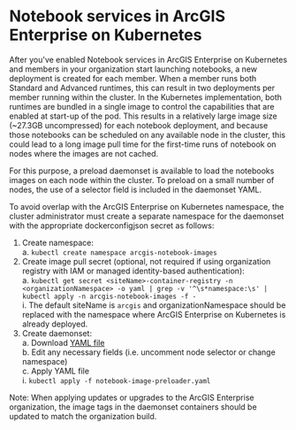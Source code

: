 # Notebook services in ArcGIS Enterprise on Kubernetes
After you've enabled Notebook services in ArcGIS Enterprise on Kubernetes and members in your organization start launching notebooks, a new deployment is created for each member. When a member runs both Standard and Advanced runtimes, this can result in two deployments per member running within the cluster. In the Kubernetes implementation, both runtimes are bundled in a single image to control the capabilities that are enabled at start-up of the pod. This results in a relatively large image size (~27.3GB uncompressed) for each notebook deployment, and because those notebooks can be scheduled on any available node in the cluster, this could lead to a long image pull time for the first-time runs of notebook on nodes where the images are not cached.

For this purpose, a preload daemonset is available to load the notebooks images on each node within the cluster. To preload on a small number of nodes, the use of a selector field is included in the daemonset YAML.

To avoid overlap with the ArcGIS Enterprise on Kubernetes namespace, the cluster administrator must create a separate namespace for the daemonset with the appropriate dockerconfigjson secret as follows:

1. Create namespace:
<br>    a. `kubectl create namespace arcgis-notebook-images`
2. Create image pull secret (optional, not required if using organization registry with IAM or managed identity-based authentication):
<br>    a. `kubectl get secret <siteName>-container-registry -n <organizationNamespace> -o yaml | grep -v '^\s*namespace:\s' | kubectl apply -n arcgis-notebook-images -f -`
<br>        i. The default siteName is `arcgis` and organizationNamespace should be replaced with the namespace where ArcGIS Enterprise on Kubernetes is already deployed.
5. Create daemonset:
<br>    a. Download [YAML file](https://github.com/Esri/arcgis-enterprise-on-kubernetes-resources/blob/main/Notebooks/notebook-image-preloader.yaml)
<br>    b. Edit any necessary fields (i.e. uncomment node selector or change namespace)
<br>    c. Apply YAML file
<br>        i. `kubectl apply -f notebook-image-preloader.yaml`

Note: When applying updates or upgrades to the ArcGIS Enterprise organization, the image tags in the daemonset containers should be updated to match the organization build.
